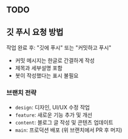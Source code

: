 ## TODO

## 깃 푸시 요청 방법
작업 완료 후: "깃에 푸시" 또는 "커밋하고 푸시"
- 커밋 메시지는 한글로 간결하게 작성
- 제목과 세부설명 포함
- 봇이 작성했다는 표시 불필요

### 브랜치 전략
- `design`: 디자인, UI/UX 수정 작업
- `feature`: 새로운 기능 추가 및 개선
- `content`: 블로그 글 작성 및 콘텐츠 업데이트
- `main`: 프로덕션 배포 (위 브랜치에서 PR 후 머지)
